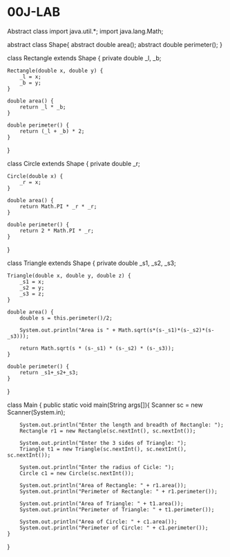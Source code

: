 # 00J-LAB
Abstract class
import java.util.*;
import java.lang.Math;

abstract class Shape{
    abstract double area();
    abstract double perimeter();
}

class Rectangle extends Shape {
    private double _l, _b;

    Rectangle(double x, double y) {
        _l = x;
        _b = y;
    }

    double area() {
        return _l * _b;
    }

    double perimeter() {
        return (_l + _b) * 2;
    }
}

class Circle extends Shape {
    private double _r;

    Circle(double x) {
        _r = x;
    }

    double area() {
        return Math.PI * _r * _r;
    }

    double perimeter() {
        return 2 * Math.PI * _r;
    }
}

class Triangle extends Shape {
    private double _s1, _s2, _s3;

    Triangle(double x, double y, double z) {
        _s1 = x;
        _s2 = y;
        _s3 = z;
    }

    double area() {
        double s = this.perimeter()/2;

        System.out.println("Area is " + Math.sqrt(s*(s-_s1)*(s-_s2)*(s-_s3)));

        return Math.sqrt(s * (s-_s1) * (s-_s2) * (s-_s3));
    }

    double perimeter() {
        return _s1+_s2+_s3;
    }
}

class Main {
    public static void main(String args[]){
        Scanner sc = new Scanner(System.in);

        System.out.println("Enter the length and breadth of Rectangle: ");
        Rectangle r1 = new Rectangle(sc.nextInt(), sc.nextInt());

        System.out.println("Enter the 3 sides of Triangle: ");
        Triangle t1 = new Triangle(sc.nextInt(), sc.nextInt(), sc.nextInt());

        System.out.println("Enter the radius of Cicle: ");
        Circle c1 = new Circle(sc.nextInt());

        System.out.println("Area of Rectangle: " + r1.area());
        System.out.println("Perimeter of Rectangle: " + r1.perimeter());

        System.out.println("Area of Triangle: " + t1.area());
        System.out.println("Perimeter of Triangle: " + t1.perimeter());

        System.out.println("Area of Circle: " + c1.area());
        System.out.println("Perimeter of Circle: " + c1.perimeter());        
    }
}
